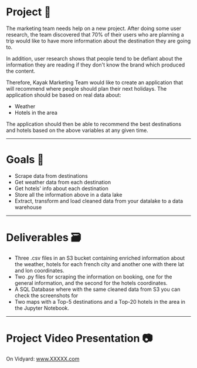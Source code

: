 #  __Project__ 🚧

The marketing team needs help on a new project. After doing some user research, the team discovered that 70% of their users who are planning a trip would like to have more information about the destination they are going to.

In addition, user research shows that people tend to be defiant about the information they are reading if they don't know the brand which produced the content.

Therefore, Kayak Marketing Team would like to create an application that will recommend where people should plan their next holidays. The application should be based on real data about:
* Weather
* Hotels in the area

The application should then be able to recommend the best destinations and hotels based on the above variables at any given time.

----------------

# __Goals__ 🎯

* Scrape data from destinations
* Get weather data from each destination
* Get hotels' info about each destination
* Store all the information above in a data lake
* Extract, transform and load cleaned data from your datalake to a data warehouse

----------------

# __Deliverables__ 🗃

 * Three .csv files in an S3 bucket containing enriched information about the weather, hotels for each french city and another one with there lat and lon coordinates.
 * Two .py files for scraping the information on booking, one for the general information, and the second for the hotels coordinates.
 * A SQL Database where with the same cleaned data from S3 you can check the screenshots for
 * Two maps with a Top-5 destinations and a Top-20 hotels in the area in the Jupyter Notebook.

----------------

# __Project Video Presentation__ 📷

On Vidyard: www.XXXXX.com
